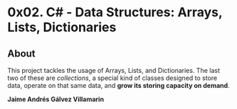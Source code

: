 # 0x02. C# - Data Structures: Arrays, Lists, Dictionaries

## About
This project tackles the usage of Arrays, Lists, and Dictionaries. The last two of these are _collections_, a special kind of classes designed to store data, operate on that same data, and **grow its storing capacity on demand**.

**Jaime Andrés Gálvez Villamarin**
